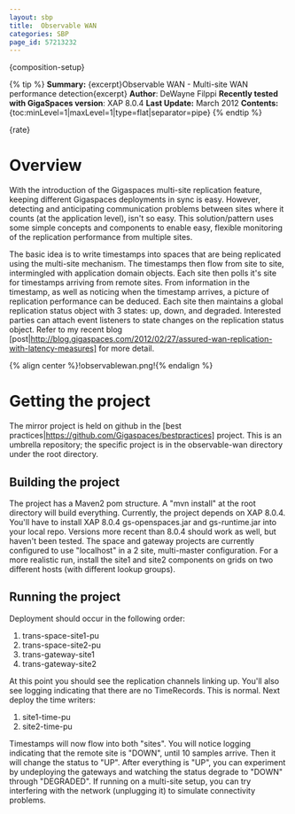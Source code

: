 ```yaml
---
layout: sbp
title:  Observable WAN
categories: SBP
page_id: 57213232
---
```


{composition-setup}

{% tip %}
**Summary:** {excerpt}Observable WAN - Multi-site WAN performance detection{excerpt}
**Author**: DeWayne Filppi
**Recently tested with GigaSpaces version**: XAP 8.0.4
**Last Update:** March 2012
**Contents:**
{toc:minLevel=1|maxLevel=1|type=flat|separator=pipe}
{% endtip %}

{rate}

# Overview
With the introduction of the Gigaspaces multi-site replication feature, keeping different Gigaspaces deployments in sync is easy.  However, detecting and anticipating communication problems between sites where it counts (at the application level), isn't so easy.  This solution/pattern uses some simple concepts and components to enable easy, flexible monitoring of the replication performance from multiple sites.

The basic idea is to write timestamps into spaces that are being replicated using the multi-site mechanism. The timestamps then flow from site to site, intermingled with application domain objects.  Each site then polls it's site for timestamps arriving from remote sites.  From information in the timestamp, as well as noticing when the timestamp arrives, a picture of replication performance can be deduced.  Each site then maintains a global replication status object with 3 states: up, down, and degraded.  Interested parties can attach event listeners to state changes on the replication status object.  Refer to my recent blog [post|http://blog.gigaspaces.com/2012/02/27/assured-wan-replication-with-latency-measures] for more detail.

{% align center %}!observablewan.png!{% endalign %}

# Getting the project
The mirror project is held on github in the [best practices|https://github.com/Gigaspaces/bestpractices] project. This is an umbrella repository; the specific project is in the observable-wan directory under the root directory.

## Building the project

The project has a Maven2 pom structure.  A "mvn install" at the root directory will build everything.  Currently, the project depends on XAP 8.0.4.  You'll have to install XAP 8.0.4 gs-openspaces.jar and gs-runtime.jar into your local repo.  Versions more recent than 8.0.4 should work as well, but haven't been tested.  The space and gateway projects are currently configured to use "localhost" in a 2 site, multi-master configuration.  For a more realistic run, install the site1 and site2 components on grids on two different hosts (with different lookup groups).

## Running the project

Deployment should occur in the following order:

1. trans-space-site1-pu
2. trans-space-site2-pu
3. trans-gateway-site1
4. trans-gateway-site2

At this point you should see the replication channels linking up.  You'll also see logging indicating that there are no TimeRecords.  This is normal.  Next deploy the time writers:

1. site1-time-pu
2. site2-time-pu

Timestamps will now flow into both "sites". You will notice logging indicating that the remote site is "DOWN", until 10 samples arrive.  Then it will change the status to "UP".  After everything is "UP", you can experiment by undeploying the gateways and watching the status degrade to "DOWN" through "DEGRADED".  If running on a multi-site setup, you can try interfering with the network (unplugging it) to simulate connectivity problems.